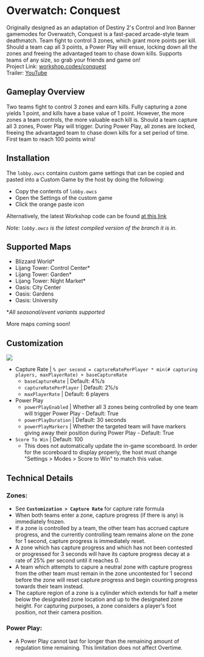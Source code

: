 # Overwatch: Conquest
Originally designed as an adaptation of Destiny 2's Control and Iron Banner gamemodes for Overwatch, Conquest is a fast-paced arcade-style team deathmatch. Team fight to control 3 zones, which grant more points per kill. Should a team cap all 3 points, a Power Play will ensue, locking down all the zones and freeing the advantaged team to chase down kills. Supports teams of any size, so grab your friends and game on!  
Project Link: [workshop.codes/conquest](https://workshop.codes/conquest)  
Trailer: [YouTube](https://youtu.be/PxxSFlxicuk)

Gameplay Overview
--------
Two teams fight to control 3 zones and earn kills. Fully capturing a zone yields 1 point, and kills have a base value of 1 point. However, the more zones a team controls, the more valuable each kill is. Should a team capture all 3 zones, Power Play will trigger. During Power Play, all zones are locked, freeing the advantaged team to chase down kills for a set period of time. First team to reach 100 points wins!

Installation
----------
The `lobby.owcs` contains custom game settings that can be copied and pasted into a Custom Game by the host by doing the following:
- Copy the contents of `lobby.owcs`
- Open the Settings of the custom game
- Click the orange paste icon

Alternatively, the latest Workshop code can be found [at this link](https://workshop.codes/conquest)

*Note: `lobby.owcs` is the latest compiled version of the branch it is in.*

Supported Maps
-----
- Blizzard World*
- Lijang Tower: Control Center*
- Lijang Tower: Garden*
- Lijang Tower: Night Market*
- Oasis: City Center
- Oasis: Gardens
- Oasis: University

\**All seasonal/event variants supported*

More maps coming soon!

Customization
-------------
![](https://i.imgur.com/vYpqwDI.png)
- Capture Rate | `% per second = captureRatePerPlayer * min(# capturing players, maxPlayerRate) + baseCaptureRate`
	- `baseCaptureRate` | Default: 4%/s
	- `captureRatePerPlayer` | Default: 2%/s
	- `maxPlayerRate` | Default: 6 players
- Power Play
	- `powerPlayEnabled` | Whether all 3 zones being controlled by one team will trigger Power Play - Default: True
	- `powerPlayDuration` | Default: 30 seconds
	- `powerPlayMarkers` | Whether the targeted team will have markers giving away their position during Power Play - Default: True
- `Score To Win` | Default: 100
	- This does not automatically update the in-game scoreboard. In order for the scoreboard to display properly, the host must change "Settings > Modes > Score to Win" to match this value.

Technical Details
----
### Zones:
- See **`Customization > Capture Rate`** for capture rate formula
- When both teams enter a zone, capture progress (if there is any) is immediately frozen.
- If a zone is controlled by a team, the other team has accrued capture progress, and the currently controlling team remains alone on the zone for 1 second, capture progress is immediately reset.
- A zone which has capture progress and which has not been contested or progressed for 3 seconds will have its capture progress decay at a rate of 25% per second until it reaches 0.
- A team which attempts to capure a neutral zone with capture progress from the other team must remain in the zone uncontested for 1 second before the zone will reset capture progress and begin counting progress towards their team instead.
- The capture region of a zone is a cylinder which extends for half a meter below the designated zone location and up to the designated zone height. For capturing purposes, a zone considers a player's foot position, not their camera position.
### Power Play:
- A Power Play cannot last for longer than the remaining amount of regulation time remaining. This limitation does not affect Overtime.
